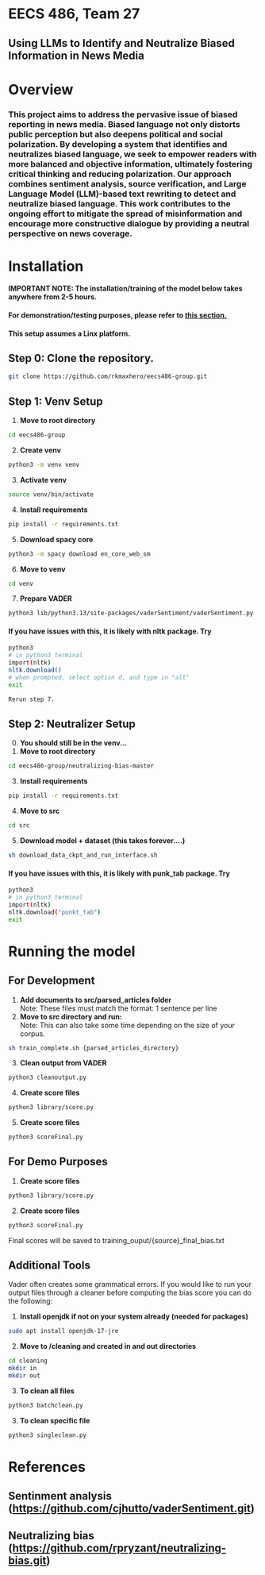 # EECS 486, Team 27
## Using LLMs to Identify and Neutralize Biased Information in News Media


# Overview
### This project aims to address the pervasive issue of biased reporting in news media. Biased language not only distorts public perception but also deepens political and social polarization. By developing a system that identifies and neutralizes biased language, we seek to empower readers with more balanced and objective information, ultimately fostering critical thinking and reducing polarization. Our approach combines sentiment analysis, source verification, and Large Language Model (LLM)-based text rewriting to detect and neutralize biased language. This work contributes to the ongoing effort to mitigate the spread of misinformation and encourage more constructive dialogue by providing a neutral perspective on news coverage.


# Installation
#### IMPORTANT NOTE: The installation/training of the model below takes anywhere from 2-5 hours. 

#### For demonstration/testing purposes, please refer to [this section.](#for-demo-purposes)

#### This setup assumes a Linx platform.

## Step 0: Clone the repository.
```bash
git clone https://github.com/rkmaxhero/eecs486-group.git
```
## Step 1: Venv Setup

1. **Move to root directory**  
```bash
cd eecs486-group
```
2. **Create venv**
```bash
python3 -m venv venv
```
3. **Activate venv**
```bash
source venv/bin/activate
```
4. **Install requirements**
```bash
pip install -r requirements.txt
```
5. **Download spacy core**
```bash
python3 -m spacy download en_core_web_sm
```
6. **Move to venv**
```bash
cd venv
```
7. **Prepare VADER**
```bash
python3 lib/python3.13/site-packages/vaderSentiment/vaderSentiment.py
```

#### If you have issues with this, it is likely with nltk package. Try
```bash
python3
# in python3 terminal
import(nltk)
nltk.download()
# when prompted, select option d, and type in "all"
exit

Rerun step 7.
```

## Step 2: Neutralizer Setup
0. **You should still be in the venv...**
1. **Move to root directory**  
```bash
cd eecs486-group/neutralizing-bias-master
```
3. **Install requirements**
```bash
pip install -r requirements.txt
```
4. **Move to src**
```bash
cd src
```
5. **Download model + dataset (this takes forever....)**
```bash
sh download_data_ckpt_and_run_interface.sh
```
#### If you have issues with this, it is likely with punk_tab package. Try
```bash
python3
# in python3 terminal
import(nltk)
nltk.download("punkt_tab")
exit
```

# Running the model
## For Development
1. **Add documents to src/parsed_articles folder**  
	Note: These files must match the format: 1 sentence per line
2. **Move to src directory and run:**  
	Note: This can also take some time depending on the size of your corpus.
```bash
sh train_complete.sh {parsed_articles_directory}
```
3. **Clean output from VADER**
```bash
python3 cleanoutput.py
```
4. **Create score files**
```bash
python3 library/score.py
```
5. **Create score files**
```bash
python3 scoreFinal.py
```

## For Demo Purposes
1. **Create score files**
```bash
python3 library/score.py
```
2. **Create score files**
```bash
python3 scoreFinal.py
```
Final scores will be saved to training_ouput/{source}_final_bias.txt

## Additional Tools
Vader often creates some grammatical errors. If you would like to run your output files through a cleaner before computing the bias score you can do the following:
1. **Install openjdk if not on your system already (needed for packages)**
```bash
sudo apt install openjdk-17-jre
```
2. **Move to /cleaning and created in and out directories**
```bash
cd cleaning
mkdir in
mkdir out
```
3. **To clean all files**
```bash
python3 batchclean.py
```
3. **To clean specific file**
```bash
python3 singleclean.py
```

# References
## Sentinment analysis (https://github.com/cjhutto/vaderSentiment.git)
## Neutralizing bias (https://github.com/rpryzant/neutralizing-bias.git)